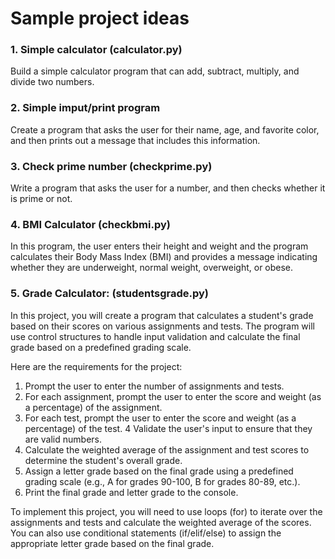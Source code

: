 
# Sample project ideas

### 1. Simple calculator (calculator.py)
Build a simple calculator program that can add, subtract, multiply, and divide two numbers.

### 2. Simple imput/print program
Create a program that asks the user for their name, age, and favorite color, and then prints out a message that includes this information.

### 3. Check prime number (checkprime.py)
Write a program that asks the user for a number, and then checks whether it is prime or not.

### 4. BMI Calculator (checkbmi.py)
In this program, the user enters their height and weight and the program calculates their Body Mass Index (BMI) and provides a message indicating whether they are underweight, normal weight, overweight, or obese.

### 5. Grade Calculator: (studentsgrade.py)
In this project, you will create a program that calculates a student's grade based on their scores on various assignments and tests. The program will use control structures to handle input validation and calculate the final grade based on a predefined grading scale.

Here are the requirements for the project:
1. Prompt the user to enter the number of assignments and tests.
2. For each assignment, prompt the user to enter the score and weight (as a percentage) of the assignment.
3. For each test, prompt the user to enter the score and weight (as a percentage) of the test. 4 Validate the user's input to ensure that they are valid numbers.
4. Calculate the weighted average of the assignment and test scores to determine the student's overall grade.
5. Assign a letter grade based on the final grade using a predefined grading scale (e.g., A for grades 90-100, B for grades 80-89, etc.).
6. Print the final grade and letter grade to the console.

To implement this project, you will need to use loops (for) to iterate over the assignments and tests and calculate the weighted average of the scores. You can also use conditional statements (if/elif/else) to assign the appropriate letter grade based on the final grade.
